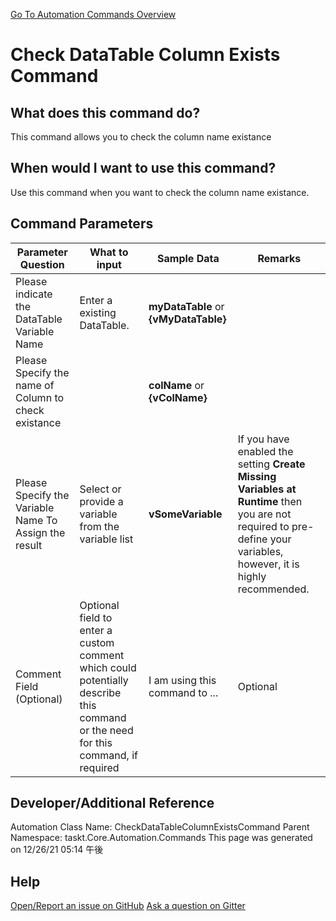 <!--TITLE: Check DataTable Column Exists Command -->
<!-- SUBTITLE: a command in the DataTable Commands group. -->
[Go To Automation Commands Overview](/automation-commands.md)


# Check DataTable Column Exists Command


## What does this command do?
This command allows you to check the column name existance


## When would I want to use this command?
Use this command when you want to check the column name existance.


## Command Parameters
| Parameter Question   	| What to input  	|  Sample Data 	| Remarks  	|
| ---                    | ---               | ---           | ---       |
|Please indicate the DataTable Variable Name|Enter a existing DataTable.|**myDataTable** or **{vMyDataTable}**||
|Please Specify the name of Column to check existance||**colName** or **{vColName}**||
|Please Specify the Variable Name To Assign the result|Select or provide a variable from the variable list|**vSomeVariable**|If you have enabled the setting **Create Missing Variables at Runtime** then you are not required to pre-define your variables, however, it is highly recommended.|
|Comment Field (Optional)|Optional field to enter a custom comment which could potentially describe this command or the need for this command, if required|I am using this command to ...|Optional|










## Developer/Additional Reference
Automation Class Name: CheckDataTableColumnExistsCommand
Parent Namespace: taskt.Core.Automation.Commands
This page was generated on 12/26/21 05:14 午後


## Help
[Open/Report an issue on GitHub](https://github.com/saucepleez/taskt/issues/new)
[Ask a question on Gitter](https://gitter.im/taskt-rpa/Lobby)
